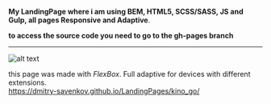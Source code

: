 **My LandingPage where i am using BEM, HTML5, SCSS/SASS, JS and Gulp, all pages Responsive and Adaptive**. 

**to access the source code you need to go to the gh-pages branch**

* * *
![alt text](screen/kinogo.png "")​  

this page was made with *FlexBox*. Full adaptive for devices with different extensions.  
https://dmitry-savenkov.github.io/LandingPages/kino_go/
